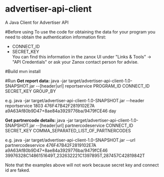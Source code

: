 # advertiser-api-client
A Java Client for Advertiser API

#Before using
To use the code for obtaining the data for your program you need to obtain the authentication information first:
* CONNECT_ID
* SECRET_KEY  
You can find this information in the zanox UI under "Links & Tools" -> "API Credentials" or ask your Zanox contact person for advise.

#Build
mvn install

#Run
**Get report data:**
java -jar target/advertiser-api-client-1.0-SNAPSHOT.jar  --[header|url] reportservice PROGRAM_ID CONNECT_ID SECRET_KEY GROUP_BY

e.g.
java -jar target/advertiser-api-client-1.0-SNAPSHOT.jar --header reportservice 1803 476F47B42F2819102E7A a9A63Af80b9D47+8ae84a3929776ba/9479fCE46 day


**Get partnercode details:**
java -jar target/advertiser-api-client-1.0-SNAPSHOT.jar  --[header|url] partnercodeservice CONNECT_ID SECRET_KEY COMMA_SEPARATED_LIST_OF_PARTNERCODES

e.g.
java -jar target/advertiser-api-client-1.0-SNAPSHOT.jar --url partnercodeservice 476F47B42F2819102E7A a9A63Af80b9D47+8ae84a3929776ba/9479fCE46 39976328C1486151649T,232632221C1397895T,287457C42819842T

Note that the examples above will not work because secret key and connect id are faked.
